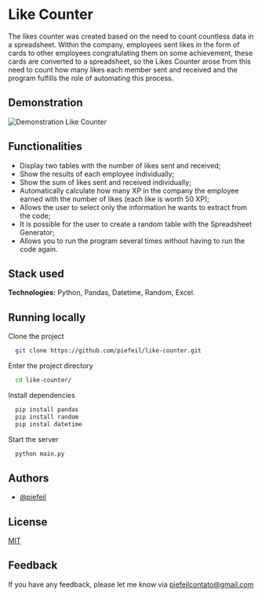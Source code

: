 
# Like Counter

The likes counter was created based on the need to count countless data in a spreadsheet. Within the company, employees sent likes in the form of cards to other employees congratulating them on some achievement, these cards are converted to a spreadsheet, so the Likes Counter arose from this need to count how many likes each member sent and received and the program fulfills the role of automating this process.

## Demonstration

![Demonstration Like Counter](https://github.com/piefeil/like-counter/assets/80473682/cec863de-1eb8-4dcd-8910-1ccc271472d2)


## Functionalities

- Display two tables with the number of likes sent and received;
- Show the results of each employee individually;
- Show the sum of likes sent and received individually;
- Automatically calculate how many XP in the company the employee earned with the number of likes (each like is worth 50 XP);
- Allows the user to select only the information he wants to extract from the code;
- It is possible for the user to create a random table with the Spreadsheet Generator;
- Allows you to run the program several times without having to run the code again.


## Stack used

**Technologies:** Python, Pandas, Datetime, Random, Excel.


## Running locally

Clone the project

```bash
  git clone https://github.com/piefeil/like-counter.git
```

Enter the project directory

```bash
  cd like-counter/
```

Install dependencies

```bash
  pip install pandas
  pip install random
  pip instal datetime
```

Start the server

```bash
  python main.py
```


## Authors

- [@piefeil](https://www.github.com/piefeil)


## License

[MIT](https://choosealicense.com/licenses/mit/)


## Feedback

If you have any feedback, please let me know via piefeilcontato@gmail.com

